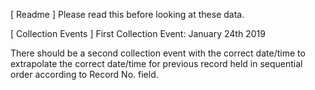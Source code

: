[ Readme ]
 Please read this before looking at these data.

[ Collection Events ]
 First Collection Event: January 24th 2019

 There should be a second collection event with the correct date/time to extrapolate the correct
 date/time for previous record held in sequential order according to Record No. field.